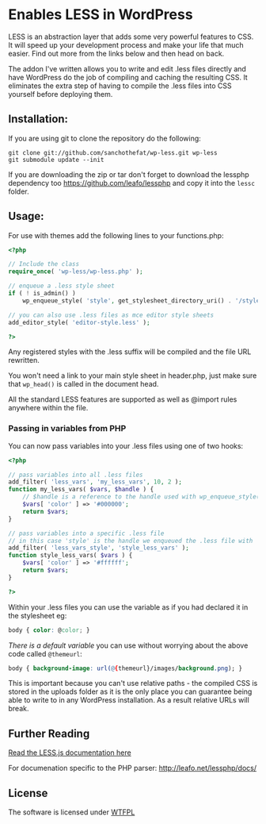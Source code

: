 # Enables LESS in WordPress

LESS is an abstraction layer that adds some very powerful features to CSS. It
will speed up your development process and make your life that much easier. Find
out more from the links below and then head on back.

The addon I've written allows you to write and edit .less files directly and
have WordPress do the job of compiling and caching the resulting CSS. It
eliminates the extra step of having to compile the .less files into CSS yourself
before deploying them.

## Installation:

If you are using git to clone the repository do the following:

    git clone git://github.com/sanchothefat/wp-less.git wp-less
    git submodule update --init

If you are downloading the zip or tar don't forget to download the lessphp
dependency too https://github.com/leafo/lessphp and copy it into the `lessc`
folder.

## Usage:

For use with themes add the following lines to your functions.php:

```php
<?php

// Include the class
require_once( 'wp-less/wp-less.php' );

// enqueue a .less style sheet
if ( ! is_admin() )
    wp_enqueue_style( 'style', get_stylesheet_directory_uri() . '/style.less' );

// you can also use .less files as mce editor style sheets
add_editor_style( 'editor-style.less' );

?>
```

Any registered styles with the .less suffix will be compiled and the file URL
rewritten.

You won't need a link to your main style sheet in header.php, just make sure
that `wp_head()` is called in the document head.

All the standard LESS features are supported as well as @import rules anywhere
within the file.

### Passing in variables from PHP

You can now pass variables into your .less files using one of two hooks:

```php
<?php

// pass variables into all .less files
add_filter( 'less_vars', 'my_less_vars', 10, 2 );
function my_less_vars( $vars, $handle ) {
    // $handle is a reference to the handle used with wp_enqueue_style()
    $vars[ 'color' ] => '#000000';
    return $vars;
}

// pass variables into a specific .less file
// in this case 'style' is the handle we enqueued the .less file with
add_filter( 'less_vars_style', 'style_less_vars' );
function style_less_vars( $vars ) {
    $vars[ 'color' ] => '#ffffff';
    return $vars;
}

?>
```

Within your .less files you can use the variable as if you had declared it in
the stylesheet eg:

```css
body { color: @color; }
```

*There is a default variable* you can use without worrying about the above code
called `@themeurl`:

```css
body { background-image: url(@{themeurl}/images/background.png); }
```

This is important because you can't use relative paths - the compiled CSS is
stored in the uploads folder as it is the only place you can guarantee being
able to write to in any WordPress installation. As a result relative URLs will
break.

## Further Reading

[Read the LESS.js documentation here](http://lesscss.org/)

For documenation specific to the PHP parser: http://leafo.net/lessphp/docs/

## License

The software is licensed under [WTFPL](http://sam.zoy.org/wtfpl/)
